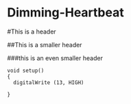Dimming-Heartbeat
=================

#This is a header

##This is a smaller header

###this is an even smaller header

```arduino
void setup()
{
  digitalWrite (13, HIGH)
  
}

